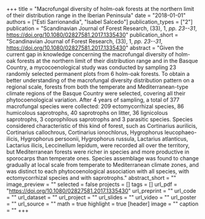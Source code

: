 +++
title = "Macrofungal diversity of holm-oak forests at the northern limit of their distribution range in the Iberian Peninsula"
date = "2018-01-01"
authors = ["Esti Sarrionandia", "Isabel Salcedo"]
publication_types = ["2"]
publication = "Scandinavian Journal of Forest Research, (33), 1, _pp. 23--31_, https://doi.org/10.1080/02827581.2017.1335430"
publication_short = "Scandinavian Journal of Forest Research, (33), 1, _pp. 23--31_, https://doi.org/10.1080/02827581.2017.1335430"
abstract = "Given the current gap in knowledge concerning the macrofungal diversity of holm-oak forests at the northern limit of their distribution range and in the Basque Country, a mycocoenological study was conducted by sampling 23 randomly selected permanent plots from 6 holm-oak forests. To obtain a better understanding of the macrofungal diversity distribution pattern on a regional scale, forests from both the temperate and Mediterranean-type climate regions of the Basque Country were selected, covering all their phytocoenological variation. After 4 years of sampling, a total of 377 macrofungal species were collected: 209 ectomycorrhizal species, 86 humicolous saprotrophs, 40 saprotrophs on litter, 36 lignicolous saprotrophs, 3 coprophilous saprotrophs and 3 parasitic species. Species considered characteristic of this kind of forest, such as Cortinarius aurilicis, Cortinarius callochrous, Cortinarius ionochlorus, Hygrophorus leucophaeo-ilicis, Hygrophorus persoonii, Hygrophorus russula, Lactarius atlanticus, Lactarius ilicis, Leccinellum lepidum, were recorded all over the territory, but Mediterranean forests were richer in species and more productive in sporocarps than temperate ones. Species assemblage was found to change gradually at local scale from temperate to Mediterranean climate zones, and was distinct to each phytocoenological association with all species, with ectomycorrhizal species and with saprotrophs."
abstract_short = ""
image_preview = ""
selected = false
projects = []
tags = []
url_pdf = "https://doi.org/10.1080/02827581.2017.1335430"
url_preprint = ""
url_code = ""
url_dataset = ""
url_project = ""
url_slides = ""
url_video = ""
url_poster = ""
url_source = ""
math = true
highlight = true
[header]
image = ""
caption = ""
+++
